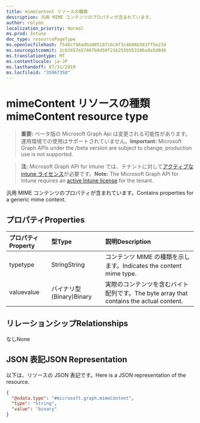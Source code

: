 ```yaml
---
title: mimeContent リソースの種類
description: 汎用 MIME コンテンツのプロパティが含まれています。
author: rolyon
localization_priority: Normal
ms.prod: Intune
doc_type: resourcePageType
ms.openlocfilehash: f548cf98adba98518fcbc0f3c4b06b583ff5e234
ms.sourcegitcommit: 2c62457e57467b8d50f21b255b553106a9a5d8d6
ms.translationtype: MT
ms.contentlocale: ja-JP
ms.lasthandoff: 07/31/2019
ms.locfileid: "35967358"
---
```

# <a name="mimecontent-resource-type"></a><span data-ttu-id="cd064-103">mimeContent リソースの種類</span><span class="sxs-lookup"><span data-stu-id="cd064-103">mimeContent resource type</span></span>

> <span data-ttu-id="cd064-104">**重要:** ベータ版の Microsoft Graph Api は変更される可能性があります。運用環境での使用はサポートされていません。</span><span class="sxs-lookup"><span data-stu-id="cd064-104">**Important:** Microsoft Graph APIs under the /beta version are subject to change; production use is not supported.</span></span>

> <span data-ttu-id="cd064-105">**注:** Microsoft Graph API for Intune では、テナントに対して[アクティブな intune ライセンス](https://go.microsoft.com/fwlink/?linkid=839381)が必要です。</span><span class="sxs-lookup"><span data-stu-id="cd064-105">**Note:** The Microsoft Graph API for Intune requires an [active Intune license](https://go.microsoft.com/fwlink/?linkid=839381) for the tenant.</span></span>

<span data-ttu-id="cd064-106">汎用 MIME コンテンツのプロパティが含まれています。</span><span class="sxs-lookup"><span data-stu-id="cd064-106">Contains properties for a generic mime content.</span></span>

## <a name="properties"></a><span data-ttu-id="cd064-107">プロパティ</span><span class="sxs-lookup"><span data-stu-id="cd064-107">Properties</span></span>
|<span data-ttu-id="cd064-108">プロパティ</span><span class="sxs-lookup"><span data-stu-id="cd064-108">Property</span></span>|<span data-ttu-id="cd064-109">型</span><span class="sxs-lookup"><span data-stu-id="cd064-109">Type</span></span>|<span data-ttu-id="cd064-110">説明</span><span class="sxs-lookup"><span data-stu-id="cd064-110">Description</span></span>|
|:---|:---|:---|
|<span data-ttu-id="cd064-111">type</span><span class="sxs-lookup"><span data-stu-id="cd064-111">type</span></span>|<span data-ttu-id="cd064-112">String</span><span class="sxs-lookup"><span data-stu-id="cd064-112">String</span></span>|<span data-ttu-id="cd064-113">コンテンツ MIME の種類を示します。</span><span class="sxs-lookup"><span data-stu-id="cd064-113">Indicates the content mime type.</span></span>|
|<span data-ttu-id="cd064-114">value</span><span class="sxs-lookup"><span data-stu-id="cd064-114">value</span></span>|<span data-ttu-id="cd064-115">バイナリ型 (Binary)</span><span class="sxs-lookup"><span data-stu-id="cd064-115">Binary</span></span>|<span data-ttu-id="cd064-116">実際のコンテンツを含むバイト配列です。</span><span class="sxs-lookup"><span data-stu-id="cd064-116">The byte array that contains the actual content.</span></span>|

## <a name="relationships"></a><span data-ttu-id="cd064-117">リレーションシップ</span><span class="sxs-lookup"><span data-stu-id="cd064-117">Relationships</span></span>
<span data-ttu-id="cd064-118">なし</span><span class="sxs-lookup"><span data-stu-id="cd064-118">None</span></span>

## <a name="json-representation"></a><span data-ttu-id="cd064-119">JSON 表記</span><span class="sxs-lookup"><span data-stu-id="cd064-119">JSON Representation</span></span>
<span data-ttu-id="cd064-120">以下は、リソースの JSON 表記です。</span><span class="sxs-lookup"><span data-stu-id="cd064-120">Here is a JSON representation of the resource.</span></span>
<!-- {
  "blockType": "resource",
  "@odata.type": "microsoft.graph.mimeContent"
}
-->
``` json
{
  "@odata.type": "#microsoft.graph.mimeContent",
  "type": "String",
  "value": "binary"
}
```





